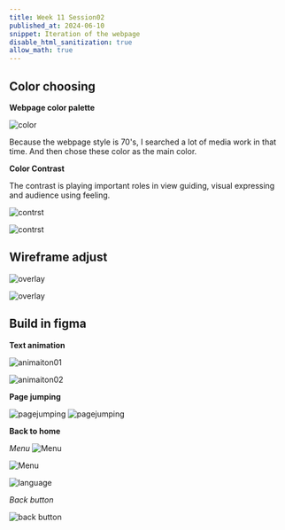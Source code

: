 ```yaml
---
title: Week 11 Session02
published_at: 2024-06-10
snippet: Iteration of the webpage 
disable_html_sanitization: true
allow_math: true
---
```


## Color choosing
**Webpage color palette**

![color](/w11s02/Custom%20Palette.png)

Because the webpage style is 70's, I searched a lot of media work in that time. And then chose these color as the main color.



**Color Contrast**
 
 The contrast is playing important roles in view guiding, visual expressing and audience using feeling.

![contrst](/w11s02/contrst01.png)

![contrst](/w11s02/contrast0w.png)

## Wireframe adjust

![overlay](/w11s02/overlaymac.png)

![overlay](/w11s02/overlayiphone.png)

## Build in figma

**Text animation**

![animaiton01](/w11s02/animation01.png)

![animaiton02](/w11s02/animation02.png)

**Page jumping**

![pagejumping](/w11s02/page%20jumping.png)
![pagejumping](/w11s02/page%20jumping02.png)

**Back to home**

*Menu*
![Menu](/w11s02/menu01.png)

![Menu](/w11s02/menu02.png)

![language](/w11s02/language%20page.png)

*Back button*

![back button](/w11s02/back%20button.png)
